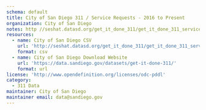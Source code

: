 ```yaml
---
schema: default
title: City of San Diego 311 / Service Requests - 2016 to Present
organization: City of San Diego
notes: http //seshat.datasd.org/get_it_done_311/get_it_done_311_services_datasd.csv
resources:
  - name: City of San Diego CSV
    url: 'http://seshat.datasd.org/get_it_done_311/get_it_done_311_services_datasd.csv'
    format: csv
  - name: City of San Diego Download Website
    url: 'https://data.sandiego.gov/datasets/get-it-done-311/'
    format: url
license: 'http://www.opendefinition.org/licenses/odc-pddl'
category:
  - 311 Data
maintainer: City of San Diego
maintainer email: data@sandiego.gov
---
```

